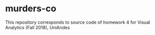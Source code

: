 # murders-co
This repository corresponds to source code of homework 4 for Visual Analytics (Fall 2018), UniAndes
